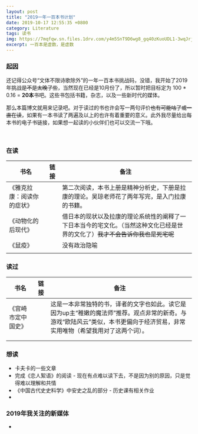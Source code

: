 ```yaml
---
layout: post
title: "2019一年一百本书计划"
date: 2019-10-17 12:55:35 +0800
category: Literature
tags: 读书
img: https://7mqfqw.sn.files.1drv.com/y4m5SnT9D6wg8_gq40zKuoUDL1-3wqJrjJWLAWKsbyk3Lio7mBI_Fu2fH-ezwe-80dXcMu3E4FannjUmcdeVgflttZcaxPVKdKUewKR7AQdG9MzXa44ddOL31Vu2V9xLeXa_IQQamVYwYe2OGa2RZsTD0RvBUTYr6mvHjfxUnE2nSYktdaB8m0AKhVbdZnvyJu2YxorVITVskH66qdW2X3Adw?width=227&height=222&cropmode=none
excerpt: 一百本是虚数，是虚数
---
```




### 起因

​		还记得公众号“文体不限诗歌除外”的一年一百本书挑战码，没错，我开始了2019年挑战~~是不是太晚了些~~，当然现在已经是10月份了，所以暂时把目标定为 100 * 0.16 = **20本**书吧。这些书包括书籍，杂志，以及一些新时代的媒体。

​		那么本篇博文就用来记录吧。对于读过的书也许会写一两句评价~~也有可能咕了或一直在读~~，如果有一本书读了两遍及以上的也许有着重要的意义。此外我尽量给出每本书的电子书链接，如果想一起读的小伙伴们也可以交流一下哦。

​		

### 在读

| 书名                       | 链接 | 备注                                                         |
| -------------------------- | ---- | ------------------------------------------------------------ |
| 《雅克拉康：阅读你的症状》 |      | 第二次阅读，本书上册是精神分析史，下册是拉康的理论。吴琼老师花了两年写完，是入门拉康的书籍。 |
| 《动物化的后现代》         |      | 借日本的现状以及拉康的理论系统性的阐释了一下日本当今的宅文化。（当然这种文化已经是世界的文化了）<del>我才不会告诉你我也是死宅呢</del> |
| 《鼠疫》                   |      | 没有政治隐喻                                                 |
|                            |      |                                                              |



### 读过

| 书名               | 链接 | 备注                                                         |
| ------------------ | ---- | ------------------------------------------------------------ |
| 《宫崎市定中国史》 |      | 这是一本非常独特的书，译者的文字也如此。读它是因为up主“稚嫩的魔法师”推荐。观点非常的新奇。与游戏“欧陆风云”类似，本书更偏向于经济贸易，非常实用唯物（希望我用对了这两个词）。 |
|                    |      |                                                              |
|                    |      |                                                              |



### 想读

- 卡夫卡的一些文章
- 完成《恋人絮语》的阅读 - 现在有点难以读下去，不是因为别的原因，只是觉得难以理解和共情
- 《中国古代史史料学》中安史之乱的部分 - 历史课有相关作业
- 

### 2019年我关注的新媒体

- 